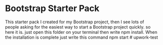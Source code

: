 # Bootstrap Starter Pack

This starter pack I created for my Bootstrap project, then I see lots of people asking for the easiest way to start a Bootstrap project quickly. so here it is.
just open this folder on your terminal then write npm install. When the installation is complete just write this command npm start
#   u p w o r k - t e s t  
 